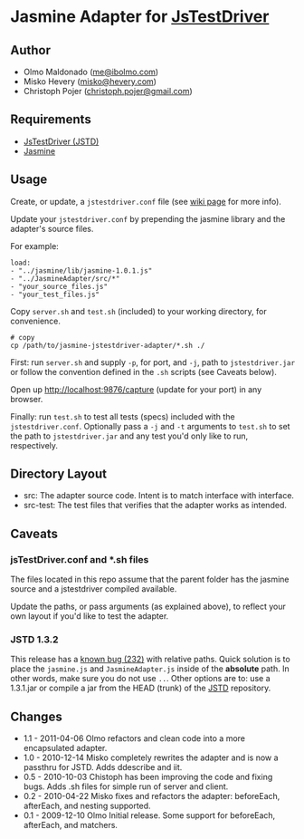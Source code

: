Jasmine Adapter for [JsTestDriver][jstd]
========================================

Author
------

* Olmo Maldonado (me@ibolmo.com)
* Misko Hevery (misko@hevery.com)
* Christoph Pojer (christoph.pojer@gmail.com)

Requirements
------------

 - [JsTestDriver (JSTD)][jstd]
 - [Jasmine][jasmine]

Usage
-----

Create, or update, a `jstestdriver.conf` file (see [wiki page][jstd-conf] for more info).

Update your `jstestdriver.conf` by prepending the jasmine library and the adapter's source files.

For example:

	load:
    - "../jasmine/lib/jasmine-1.0.1.js"
    - "../JasmineAdapter/src/*"
    - "your_source_files.js"
    - "your_test_files.js"

Copy `server.sh` and `test.sh` (included) to your working directory, for convenience.

	# copy
	cp /path/to/jasmine-jstestdriver-adapter/*.sh ./
	
First: run `server.sh` and supply `-p`, for port, and `-j`, path to `jstestdriver.jar` or follow the convention defined in the `.sh` scripts (see Caveats below).

Open up [http://localhost:9876/capture](http://localhost:9876/capture) (update for your port) in any browser.

Finally: run `test.sh` to test all tests (specs) included with the `jstestdriver.conf`. Optionally pass a `-j` and `-t` arguments to `test.sh` to set the path to `jstestdriver.jar` and any test you'd only like to run, respectively.


Directory Layout
----------------
 
 - src: The adapter source code. Intent is to match interface with interface.
 - src-test: The test files that verifies that the adapter works as intended.

Caveats
-------

### jsTestDriver.conf and *.sh files

The files located in this repo assume that the parent folder has the jasmine source and a jstestdriver compiled available.

Update the paths, or pass arguments (as explained above), to reflect your own layout if you'd like to test the adapter.

### JSTD 1.3.2

This release has a [known bug (232)](http://code.google.com/p/js-test-driver/issues/detail?can=2&q=223&colspec=ID%20Type%20Status%20Priority%20Milestone%20Owner%20Summary&id=223) with relative paths. Quick solution is to place the `jasmine.js` and `JasmineAdapter.js` inside of the **absolute** path. In other words, make sure you do not use `..`. Other options are to: use a 1.3.1.jar or compile a jar from the HEAD (trunk) of the [JSTD][jstd] repository. 


Changes
-------
 * 1.1 - 2011-04-06 Olmo refactors and clean code into a more encapsulated adapter. 
 * 1.0 - 2010-12-14 Misko completely rewrites the adapter and is now a passthru for JSTD. Adds ddescribe and iit.
 * 0.5 - 2010-10-03 Chistoph has been improving the code and fixing bugs. Adds .sh files for simple run of server and client.
 * 0.2 - 2010-04-22 Misko fixes and refactors the adapter: beforeEach, afterEach, and nesting supported.
 * 0.1 - 2009-12-10 Olmo Initial release. Some support for beforeEach, afterEach, and matchers.


[jstd]: http://code.google.com/p/js-test-driver
[jstd-conf]: http://code.google.com/p/js-test-driver/wiki/ConfigurationFile
[jasmine]: http://github.com/pivotal/jasmine
